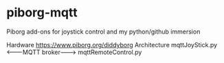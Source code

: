 # piborg-mqtt
Piborg add-ons for joystick control and my python/github immersion

Hardware https://www.piborg.org/diddyborg 
Architecture mqttJoyStick.py <---MQTT broker---> mqttRemoteControl.py 
